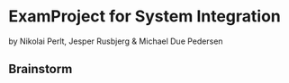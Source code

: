 # ExamProject for System Integration

by Nikolai Perlt, Jesper Rusbjerg & Michael Due Pedersen

## Brainstorm